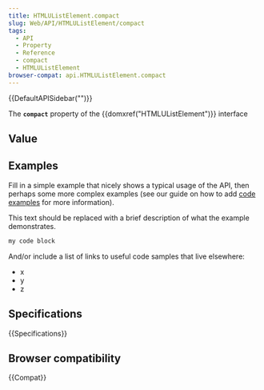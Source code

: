 ```yaml
---
title: HTMLUListElement.compact
slug: Web/API/HTMLUListElement/compact
tags:
  - API
  - Property
  - Reference
  - compact
  - HTMLUListElement
browser-compat: api.HTMLUListElement.compact
---
```

{{DefaultAPISidebar("")}}

The **`compact`** property of the {{domxref("HTMLUListElement")}} interface 

## Value



## Examples

Fill in a simple example that nicely shows a typical usage of the API, then perhaps some more complex examples (see our guide on how to add [code examples](/en-US/docs/MDN/Contribute/Structures/Code_examples) for more information).

This text should be replaced with a brief description of what the example demonstrates.

```js
my code block
```

And/or include a list of links to useful code samples that live elsewhere:

*   x
*   y
*   z

## Specifications

{{Specifications}}

## Browser compatibility

{{Compat}}


